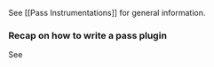 See [[Pass Instrumentations]] for general information.


### Recap on how to write a pass plugin
See 